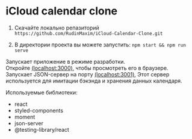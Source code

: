 # iCloud calendar clone

1. Скачайте локально репазиторий ```https://github.com/RudinMaxim/iCloud-Calendar-Clone.git```

2. В директории проекта вы можете запустить: ```npm start && npm run serve```

Запускает приложение в режиме разработки.<br />
Откройте [(localhost:3000)](http://localhost:3000), чтобы просмотреть его в браузере.
Запускает JSON-сервер на порту [(localhost:3001)](http://localhost:3001), Этот сервер используется для имитации бэкэнда и хранения данных календаря.

Используемые библиотеки:
- react
- styled-components
- moment
- json-server
- @testing-library/react


